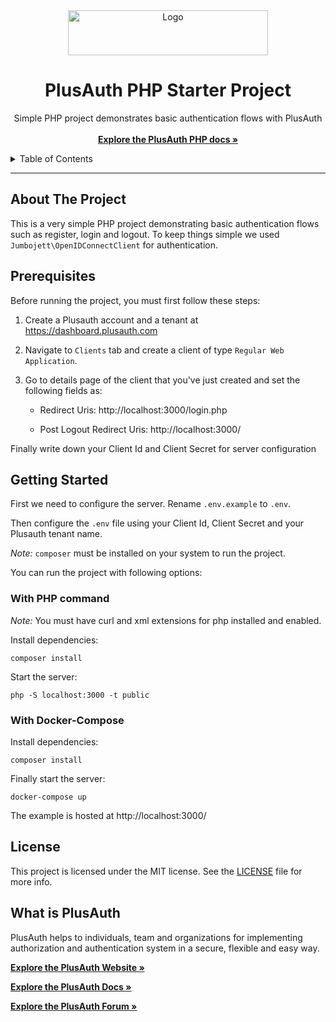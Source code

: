 <div align="center">
  <a href="https://plusauth.com/">
    <img src="https://docs.plusauth.com/images/pa-white.svg" alt="Logo" width="320" height="72" >
  </a>
</div>

<h1 align="center">PlusAuth PHP Starter Project</h1>

 <p align="center">
    Simple PHP project demonstrates basic authentication flows with PlusAuth
    <br />
    <br />
    <a href="" target="_blank"><strong>Explore the PlusAuth PHP docs »</strong></a>
</p>

<details>
  <summary>Table of Contents</summary>
    <li><a href="#about-the-project">About The Project</a></li>
    <li><a href="#prerequisites">Prerequisites</a></li>
    <li><a href="#getting-started">Getting Started</a></li>
    <li><a href="#license">License</a></li>
    <li><a href="#what-is-plusauth">What is PlusAuth</a></li>
 </ol>
</details>

---

## About The Project

This is a very simple PHP project demonstrating basic authentication flows such as register, login and logout. To keep things simple we used `Jumbojett\OpenIDConnectClient` for authentication.

## Prerequisites

Before running the project, you must first follow these steps:

1. Create a Plusauth account and a tenant at https://dashboard.plusauth.com
2. Navigate to `Clients` tab and create a client of type `Regular Web Application`.
3. Go to details page of the client that you've just created and set the following fields as:

   - Redirect Uris: http://localhost:3000/login.php

   - Post Logout Redirect Uris: http://localhost:3000/

Finally write down your Client Id and Client Secret for server configuration

## Getting Started

First we need to configure the server. Rename `.env.example` to `.env`.

Then configure the `.env` file using your Client Id, Client Secret and your Plusauth tenant name.

_*Note:*_ `composer` must be installed on your system to run the project.

You can run the project with following options:

### With PHP command

_*Note:*_ You must have curl and xml extensions for php installed and enabled.

Install dependencies:

    composer install

Start the server:

    php -S localhost:3000 -t public

### With Docker-Compose

Install dependencies:

    composer install

Finally start the server:

    docker-compose up

The example is hosted at http://localhost:3000/

## License

This project is licensed under the MIT license. See the [LICENSE](LICENSE) file for more info.

## What is PlusAuth

PlusAuth helps to individuals, team and organizations for implementing authorization and authentication system in a secure, flexible and easy way.

<a href="https://plusauth.com/" target="_blank"><strong>Explore the PlusAuth Website »</strong></a>

<a href="https://docs.plusauth.com/" target="_blank"><strong>Explore the PlusAuth Docs »</strong></a>

<a href="https://forum.plusauth.com/" target="_blank"><strong>Explore the PlusAuth Forum »</strong></a>
